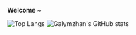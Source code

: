 **Welcome** ~ 

![Top Langs](https://github-readme-stats.vercel.app/api/top-langs/?username=myusername&theme=tokyonight)
![Galymzhan's GitHub stats](https://github-readme-stats.vercel.app/api?username=galymzhantolepbergen&show_icons=true&theme=dark)
